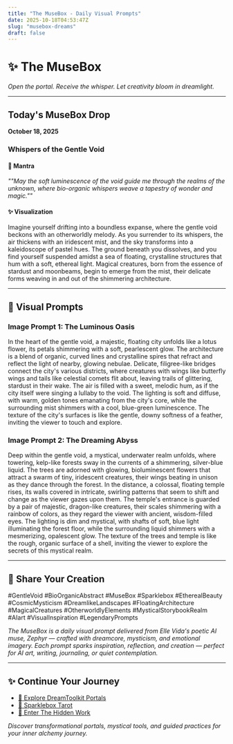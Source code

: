 ```yaml
---
title: "The MuseBox - Daily Visual Prompts"
date: 2025-10-18T04:53:47Z
slug: "musebox-dreams"
draft: false
---
```


# ✨ The MuseBox

*Open the portal. Receive the whisper. Let creativity bloom in dreamlight.*

---

## Today's MuseBox Drop
**October 18, 2025**

### Whispers of the Gentle Void

#### 🌙 Mantra
*""May the soft luminescence of the void guide me through the realms of the unknown, where bio-organic whispers weave a tapestry of wonder and magic.""*

#### ✨ Visualization
Imagine yourself drifting into a boundless expanse, where the gentle void beckons with an otherworldly melody. As you surrender to its whispers, the air thickens with an iridescent mist, and the sky transforms into a kaleidoscope of pastel hues. The ground beneath you dissolves, and you find yourself suspended amidst a sea of floating, crystalline structures that hum with a soft, ethereal light. Magical creatures, born from the essence of stardust and moonbeams, begin to emerge from the mist, their delicate forms weaving in and out of the shimmering architecture.

---

## 🎨 Visual Prompts

### Image Prompt 1: The Luminous Oasis

In the heart of the gentle void, a majestic, floating city unfolds like a lotus flower, its petals shimmering with a soft, pearlescent glow. The architecture is a blend of organic, curved lines and crystalline spires that refract and reflect the light of nearby, glowing nebulae. Delicate, filigree-like bridges connect the city's various districts, where creatures with wings like butterfly wings and tails like celestial comets flit about, leaving trails of glittering, stardust in their wake. The air is filled with a sweet, melodic hum, as if the city itself were singing a lullaby to the void. The lighting is soft and diffuse, with warm, golden tones emanating from the city's core, while the surrounding mist shimmers with a cool, blue-green luminescence. The texture of the city's surfaces is like the gentle, downy softness of a feather, inviting the viewer to touch and explore.

### Image Prompt 2: The Dreaming Abyss

Deep within the gentle void, a mystical, underwater realm unfolds, where towering, kelp-like forests sway in the currents of a shimmering, silver-blue liquid. The trees are adorned with glowing, bioluminescent flowers that attract a swarm of tiny, iridescent creatures, their wings beating in unison as they dance through the forest. In the distance, a colossal, floating temple rises, its walls covered in intricate, swirling patterns that seem to shift and change as the viewer gazes upon them. The temple's entrance is guarded by a pair of majestic, dragon-like creatures, their scales shimmering with a rainbow of colors, as they regard the viewer with ancient, wisdom-filled eyes. The lighting is dim and mystical, with shafts of soft, blue light illuminating the forest floor, while the surrounding liquid shimmers with a mesmerizing, opalescent glow. The texture of the trees and temple is like the rough, organic surface of a shell, inviting the viewer to explore the secrets of this mystical realm.

---

## 🔮 Share Your Creation

#GentleVoid #BioOrganicAbstract #MuseBox #Sparklebox #EtherealBeauty #CosmicMysticism #DreamlikeLandscapes #FloatingArchitecture #MagicalCreatures #OtherworldlyElements #MysticalStorybookRealm #AIart #VisualInspiration #LegendaryPrompts

*The MuseBox is a daily visual prompt delivered from Elle Vida's poetic AI muse, Zephyr — crafted with dreamcore, mysticism, and emotional imagery. Each prompt sparks inspiration, reflection, and creation — perfect for AI art, writing, journaling, or quiet contemplation.*

---

## ✨ Continue Your Journey

- [🌌 Explore DreamToolkit Portals](/dreamtoolkit/)
- [🔮 Sparklebox Tarot](/tarot/)
- [🌙 Enter The Hidden Work](/hidden-work/)

*Discover transformational portals, mystical tools, and guided practices for your inner alchemy journey.*
